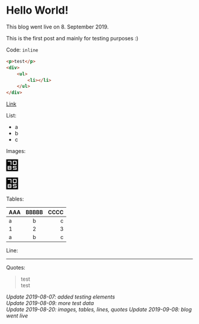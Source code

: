 # Hello World!

This blog went live on 8. September 2019.

This is the first post and mainly for testing purposes :)

Code: `inline`

```html
<p>test</p>
<div>
	<ul>
		<li></li>
	</ul>
</div>
```

[Link](https://7085.at)

List:
- a
- b
- c


Images:

![relative](/posts/2019-08-06-hello-world/favicon32.png)

![data url](data:image/png;base64,iVBORw0KGgoAAAANSUhEUgAAACAAAAAgCAYAAABzenr0AAAAAXNSR0IDN8dNUwAAAAlwSFlzAAAuIwAALiMBeKU/dgAAABt6VFh0YXV0aG9yAAB42gvJT8pMLFZwy8zLBgAYSgQLq24t1QAAAGlJREFUWMPtlsEKACAIQ7fo/3/Z7kGgEmgxj4ExxtqLAAyFM1A8EjD3AzNfJEhe2evnwK4w6tBp/7SnEEqABMzbF3oLqY0DFI5Fw7bPMEo1L03fKaJooWQd+icD2Z/UPxnIZkYwEozKBSw1+y1C7qSFxgAAAABJRU5ErkJggg==)


Tables:

| AAA | BBBBB | CCCC |
|-----|:-----:|-----:|
| a   | b     | c    |
| 1   | 2     | 3    |
| a   | b     | c    |


Line:

---


Quotes:

> test  
> test


*Update 2019-08-07: added testing elements*  
*Update 2019-08-09: more test data*  
*Update 2019-08-20: images, tables, lines, quotes*
*Update 2019-09-08: blog went live*
